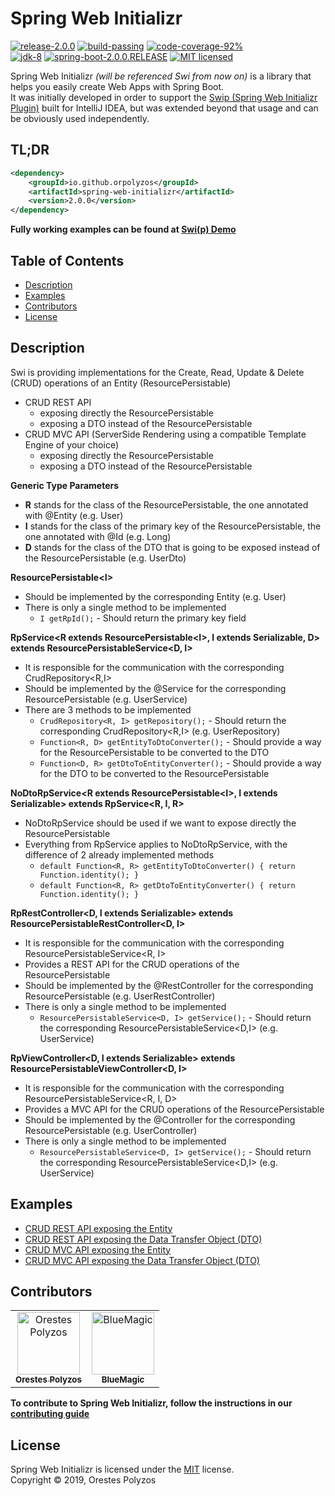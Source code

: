 Spring Web Initializr
==========
[![release-2.0.0][shield-release]](#)
[![build-passing][shield-build]](#)
[![code-coverage-92%][shield-coverage]](#)  
[![jdk-8][shield-jdk]](#)
[![spring-boot-2.0.0.RELEASE][shield-spring]](#)
[![MIT licensed][shield-license]](#)

Spring Web Initializr _(will be referenced Swi from now on)_ is a library that helps you easily create Web Apps with Spring Boot.  
It was initially developed in order to support the [Swip (Spring Web Initializr Plugin)](https://plugins.jetbrains.com/plugin/12239-swip-spring-web-initializr-) 
built for IntelliJ IDEA, but was extended beyond that usage and can be obviously used independently.

TL;DR
-----
```xml
<dependency>
    <groupId>io.github.orpolyzos</groupId>
    <artifactId>spring-web-initializr</artifactId>
    <version>2.0.0</version>
</dependency>
```
**Fully working examples can be found at [Swi(p) Demo](https://github.com/OrPolyzos/swip-demo)**

Table of Contents
-----------------
  * [Description](#Description)
  * [Examples](#Examples)
  * [Contributors](#Contributors)
  * [License](#License)
  
Description
-----------
Swi is providing implementations for the Create, Read, Update & Delete (CRUD) operations of an Entity (ResourcePersistable)  
*  CRUD REST API
   *  exposing directly the ResourcePersistable
   *  exposing a DTO instead of the ResourcePersistable
*  CRUD MVC API (ServerSide Rendering using a compatible Template Engine of your choice)
   *  exposing directly the ResourcePersistable
   *  exposing a DTO instead of the ResourcePersistable

__Generic Type Parameters__
* **R** stands for the class of the ResourcePersistable, the one annotated with @Entity (e.g. User)
* **I** stands for the class of the primary key of the ResourcePersistable, the one annotated with @Id (e.g. Long)
* **D** stands for the class of the DTO that is going to be exposed instead of the ResourcePersistable (e.g. UserDto)

__ResourcePersistable\<I\>__
* Should be implemented by the corresponding Entity (e.g. User)  
* There is only a single method to be implemented  
    * `I getRpId();` - Should return the primary key field

__RpService\<R extends ResourcePersistable\<I\>, I extends Serializable, D\> extends ResourcePersistableService\<D, I\>__
* It is responsible for the communication with the corresponding CrudRepository<R,I>
* Should be implemented by the @Service for the corresponding ResourcePersistable (e.g. UserService)
* There are 3 methods to be implemented
    * `CrudRepository<R, I> getRepository();` - Should return the corresponding CrudRepository<R,I> (e.g. UserRepository)
    * `Function<R, D> getEntityToDtoConverter();` - Should provide a way for the ResourcePersistable to be converted to the DTO
    * `Function<D, R> getDtoToEntityConverter();` - Should provide a way for the DTO to be converted to the ResourcePersistable

__NoDtoRpService\<R extends ResourcePersistable\<I\>, I extends Serializable\> extends RpService\<R, I, R\>__
* NoDtoRpService should be used if we want to expose directly the ResourcePersistable
* Everything from RpService applies to NoDtoRpService, with the difference of 2 already implemented methods
    * `default Function<R, R> getEntityToDtoConverter() { return Function.identity(); }`
    * `default Function<R, R> getDtoToEntityConverter() { return Function.identity(); }`

__RpRestController\<D, I extends Serializable> extends ResourcePersistableRestController\<D, I\>__
* It is responsible for the communication with the corresponding ResourcePersistableService<R, I>
* Provides a REST API for the CRUD operations of the ResourcePersistable
* Should be implemented by the @RestController for the corresponding ResourcePersistable (e.g. UserRestController)
* There is only a single method to be implemented  
    * `ResourcePersistableService<D, I> getService();` - Should return the corresponding ResourcePersistableService<D,I> (e.g. UserService)

__RpViewController\<D, I extends Serializable\> extends ResourcePersistableViewController\<D, I\>__
* It is responsible for the communication with the corresponding ResourcePersistableService<R, I, D>
* Provides a MVC API for the CRUD operations of the ResourcePersistable
* Should be implemented by the @Controller for the corresponding ResourcePersistable (e.g. UserController)
* There is only a single method to be implemented  
    * `ResourcePersistableService<D, I> getService();` - Should return the corresponding ResourcePersistableService<D,I> (e.g. UserService)
    
Examples
--------
* [CRUD REST API exposing the Entity](https://github.com/OrPolyzos/spring-web-initializr/wiki/Example:-CRUD-REST-API-exposing-the-Entity)
* [CRUD REST API exposing the Data Transfer Object (DTO)](https://github.com/OrPolyzos/spring-web-initializr/wiki/Example:-CRUD-REST-API-exposing-the-Data-Transfer-Object-(DTO))
* [CRUD MVC API exposing the Entity](https://github.com/OrPolyzos/spring-web-initializr/wiki/Example:-CRUD-MVC-API-exposing-the-Entity)
* [CRUD MVC API exposing the Data Transfer Object (DTO)](https://github.com/OrPolyzos/spring-web-initializr/wiki/Example:-CRUD-MVC-API-exposing-the-Data-Transfer-Object-(DTO))


Contributors
------------
<!-- ALL-CONTRIBUTORS-LIST:START - Do not remove or modify this section -->
<!-- prettier-ignore -->
<table>
  <tr>
    <td align="center">
      <a href="https://github.com/orpolyzos">
        <img src="https://avatars0.githubusercontent.com/u/27271443?s=460&v=4" width="100px;" alt="Orestes Polyzos"/>
        <br />
        <sub><b>Orestes Polyzos</b></sub>
      </a>
     </td>
    <td align="center">
      <a href="https://github.com/terminatorbill">
        <img src="https://avatars3.githubusercontent.com/u/5015605?s=400&v=4" width="100px;" alt="BlueMagic"/>
        <br />
        <sub><b>BlueMagic</b></sub>
      </a>
     </td>     
  </tr>
</table>

<!-- ALL-CONTRIBUTORS-LIST:END -->  
__To contribute to Spring Web Initializr, follow the instructions in our [contributing guide](/contributing.md)__

License
-------
Spring Web Initializr is licensed under the [MIT](/license.md) license.  
Copyright &copy; 2019, Orestes Polyzos

[shield-release]: https://img.shields.io/badge/release-2.0.0-blue.svg
[shield-build]: https://img.shields.io/badge/build-passing-brightgreen.svg
[shield-coverage]: https://img.shields.io/badge/coverage-92%25-brightgreen.svg
[shield-jdk]: https://img.shields.io/badge/jdk-8-blue.svg
[shield-spring]: https://img.shields.io/badge/spring-2.2.1-blue.svg
[shield-license]: https://img.shields.io/badge/license-MIT-blue.svg
